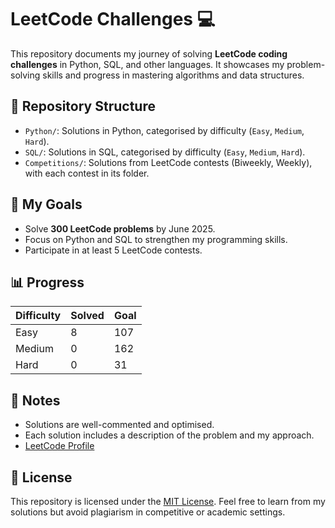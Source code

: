 # LeetCode Challenges 💻

This repository documents my journey of solving **LeetCode coding challenges** in Python, SQL, and other languages. It showcases my problem-solving skills and progress in mastering algorithms and data structures.

## 📂 Repository Structure

- `Python/`: Solutions in Python, categorised by difficulty (`Easy`, `Medium`, `Hard`).
- `SQL/`: Solutions in SQL, categorised by difficulty (`Easy`, `Medium`, `Hard`).
- `Competitions/`: Solutions from LeetCode contests (Biweekly, Weekly), with each contest in its folder.

## 🚀 My Goals
- Solve **300 LeetCode problems** by June 2025.
- Focus on Python and SQL to strengthen my programming skills.
- Participate in at least 5 LeetCode contests.

## 📊 Progress
| Difficulty | Solved | Goal |
|------------|--------|------|
| Easy       |   8    |  107 |
| Medium     |   0    |  162 |
| Hard       |   0    |  31  |

## 📖 Notes
- Solutions are well-commented and optimised.
- Each solution includes a description of the problem and my approach.
- [LeetCode Profile](https://leetcode.com/u/datawithmattfinster/)

## 📜 License
This repository is licensed under the [MIT License](LICENSE). Feel free to learn from my solutions but avoid plagiarism in competitive or academic settings.
